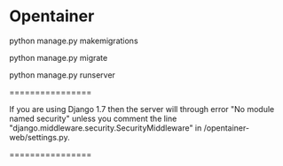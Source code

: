 Opentainer
==============

python manage.py makemigrations

python manage.py migrate

python manage.py runserver  

================

If you are using Django 1.7 then the server will through error "No module named security" unless you comment the line "django.middleware.security.SecurityMiddleware" in /opentainer-web/settings.py.

================
